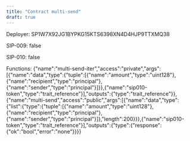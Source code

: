 ```yaml
---
title: "Contract multi-send"
draft: true
---
```

Deployer: SP1W7X92JG1BYPKG15KTS6398XN4D4HJP9TTXMQ38

SIP-009: false

SIP-010: false

Functions:
{"name":"multi-send-iter","access":"private","args":[{"name":"data","type":{"tuple":[{"name":"amount","type":"uint128"},{"name":"recipient","type":"principal"},{"name":"sender","type":"principal"}]}},{"name":"sip010-token","type":"trait_reference"}],"outputs":{"type":"trait_reference"}}, {"name":"multi-send","access":"public","args":[{"name":"data","type":{"list":{"type":{"tuple":[{"name":"amount","type":"uint128"},{"name":"recipient","type":"principal"},{"name":"sender","type":"principal"}]},"length":200}}},{"name":"sip010-token","type":"trait_reference"}],"outputs":{"type":{"response":{"ok":"bool","error":"none"}}}}
